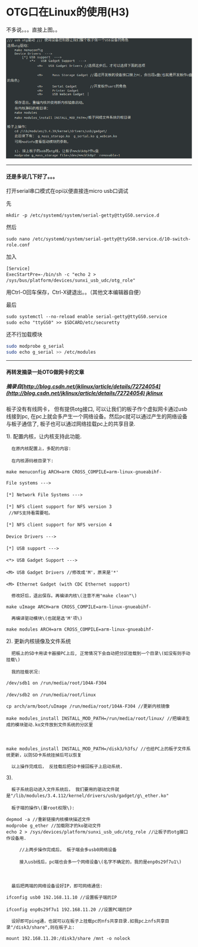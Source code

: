 # OTG口在Linux的使用\(H3\)

不多说。。。直接上图。。

![](/assets/3-1.png)

---

#### 还是多说几下好了。。。

打开serial串口模式在opi以便直接连micro usb口调试

先

```
mkdir -p /etc/systemd/system/serial-getty@ttyGS0.service.d
```

然后

```
sudo nano /etc/systemd/system/serial-getty@ttyGS0.service.d/10-switch-role.conf
```

加入

```
[Service]
ExecStartPre=-/bin/sh -c "echo 2 > /sys/bus/platform/devices/sunxi_usb_udc/otg_role"
```

用Ctrl-O回车保存，Ctrl-X键退出。。（其他文本编辑器自便）

最后

```
sudo systemctl --no-reload enable serial-getty@ttyGS0.service
sudo echo "ttyGS0" >> $SDCARD/etc/securetty
```

还不行加载模块

```bash
sudo modprobe g_serial
sudo echo g_serial >> /etc/modules
```

---

#### 再转发摘录一处OTG做网卡的文章

##### 摘录自[http://blog.csdn.net/jklinux/article/details/72724054](http://blog.csdn.net/jklinux/article/details/72724054) [jklinux](http://my.csdn.net/jklinux)

板子没有有线网卡， 但有提供otg接口, 可以让我们的板子作个虚拟网卡通过usb线接到pc, 在pc上就会多产生一个网络设备。然后pc就可以通过产生的网络设备与板子通信了, 板子也可以通过网络挂载pc上的共享目录.

1\). 配置内核，让内核支持此功能.

```
  在原内核配置上，多配的内容:

  在内核源码根目录下:
```

```
make menuconfig ARCH=arm CROSS_COMPILE=arm-linux-gnueabihf-
```

```
File systems --->

[*] Network File Systems --->

[*] NFS client support for NFS version 3
 //NFS支持看需要啦。

[*] NFS client support for NFS version 4

Device Drivers --->

[*] USB support --->

<*> USB Gadget Support --->

<M> USB Gadget Drivers //修改成'M'，原来是'*'

<M> Ethernet Gadget (with CDC Ethernet support)
```

```
  修改好后，退出保存。再编译内核\(注意不用"make clean"\)
```

```
make uImage ARCH=arm CROSS_COMPILE=arm-linux-gnueabihf-
```

```
  再编译驱动模块\(也就是选'M'项\)
```

```
make modules ARCH=arm CROSS_COMPILE=arm-linux-gnueabihf-
```

2\). 更新内核镜像及文件系统

```
  把板上的SD卡用读卡器接PC上后, 正常情况下会自动把分区挂载到一个目录\(如没有则手动挂载\)

  我的挂载状况:
```

```
/dev/sdb1 on /run/media/root/104A-F304

/dev/sdb2 on /run/media/root/linux
```

```
cp arch/arm/boot/uImage /run/media/root/104A-F304 //更新内核镜像

make modules_install INSTALL_MOD_PATH=/run/media/root/linux/ //把编译生成的模块驱动.ko文件放到文件系统的分区里



make modules_install INSTALL_MOD_PATH=/disk3/h3fs/ //也给PC上的板子文件系统更新，以防SD卡系统挂掉后可以恢复
```

```
  以上操作完成后， 反挂载后把SD卡接回板子上启动系统.
```

3\).

```
  板子系统启动进入文件系统后， 我们要用的驱动文件就是"/lib/modules/3.4.112/kernel/drivers/usb/gadget/g\_ether.ko"

  板子端的操作\(要root权限\): 
```

```
depmod -a //重新链接内核模块描述文件
modprobe g_ether //加载刚才的ko驱动文件
echo 2 > /sys/devices/platform/sunxi_usb_udc/otg_role //让板子的otg接口作设备用.
```

```
     //上两步操作完成后， 板子端会多usb0网络设备

     接入usb线后，pc端也会多一个网络设备\(名字不确定的，我的是enp0s29f7u1\)



  最后把两端的网络设备设好IP，即可网络通信:
```

```
ifconfig usb0 192.168.11.10 //设置板子端的IP

ifconfig enp0s29f7u1 192.168.11.20 //设置PC端的IP
```

```
  设好即可ping通，也就可以在板子上挂载pc的nfs共享目录.如我pc上nfs共享目录"/disk3/share",则在板子上:
```

```
mount 192.168.11.20:/disk3/share /mnt -o nolock
```



